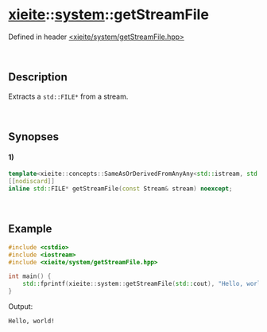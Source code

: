 # [xieite](../xieite.md)\:\:[system](../system.md)\:\:getStreamFile
Defined in header [<xieite/system/getStreamFile.hpp>](../../include/xieite/system/getStreamFile.hpp)

&nbsp;

## Description
Extracts a `std::FILE*` from a stream.

&nbsp;

## Synopses
#### 1)
```cpp
template<xieite::concepts::SameAsOrDerivedFromAnyAny<std::istream, std::ostream> Stream>
[[nodiscard]]
inline std::FILE* getStreamFile(const Stream& stream) noexcept;
```

&nbsp;

## Example
```cpp
#include <cstdio>
#include <iostream>
#include <xieite/system/getStreamFile.hpp>

int main() {
    std::fprintf(xieite::system::getStreamFile(std::cout), "Hello, world!\n");
}
```
Output:
```
Hello, world!
```
